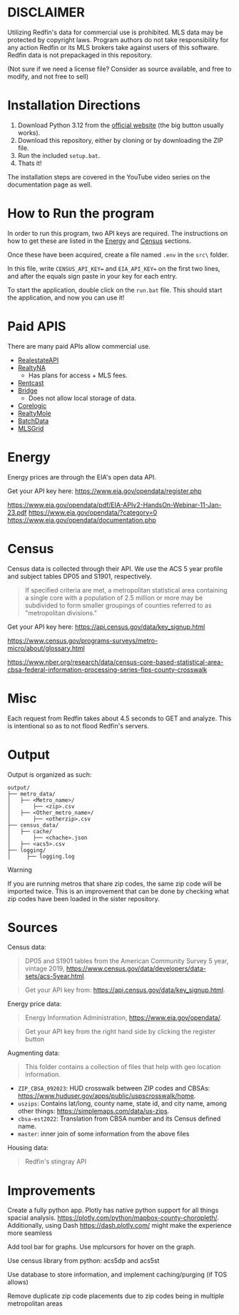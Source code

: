 # DISCLAIMER

Utilizing Redfin's data for commercial use is prohibited. MLS data may be protected by copyright laws. Program authors do not take responsibility for any action Redfin or its MLS brokers take against users of this software. Redfin data is not prepackaged in this repository. 

(Not sure if we need a license file? Consider as source available, and free to modify, and not free to sell)

# Installation Directions

1. Download Python 3.12 from the [official website](https://www.python.org/downloads/) (the big button usually works).
2. Download this repository, either by cloning or by downloading the ZIP file.
3. Run the included `setup.bat`.
4. Thats it!

The installation steps are covered in the YouTube video series on the documentation page as well.

# How to Run the program

In order to run this program, two API keys are required. The instructions on how to get these are listed in the [Energy](#energy) and [Census](#census) sections.

Once these have been acquired, create a file named `.env` in the `src\` folder.

In this file, write `CENSUS_API_KEY=` and `EIA_API_KEY=` on the first two lines, and after the equals sign paste in your key for each entry.

To start the application, double click on the `run.bat` file. This should start the application, and now you can use it!

# Paid APIS

There are many paid APIs allow commercial use.

- [RealestateAPI](https://www.realestateapi.com/)
- [RealtyNA](https://realtyna.com/mls-router-api/)
  - Has plans for access + MLS fees.
- [Rentcast](https://app.rentcast.io/app/api)
- [Bridge](https://www.bridgeinteractive.com/developers/zillow-group-data/)
  - Does not allow local storage of data.
- [Corelogic](https://www.corelogic.com/data-solutions/property-data-solutions/)
- [RealtyMole](https://rapidapi.com/realtymole/api/realty-mole-property-api)
- [BatchData](https://developer.batchdata.com/docs/batchdata/batchdata-v1%2Foperations%2Fcreate-a-property-lookup-all-attribute)
- [MLSGrid](https://www.mlsgrid.com/resources)

# Energy

Energy prices are through the EIA's open data API.

Get your API key here: https://www.eia.gov/opendata/register.php

https://www.eia.gov/opendata/pdf/EIA-APIv2-HandsOn-Webinar-11-Jan-23.pdf
https://www.eia.gov/opendata/?category=0
https://www.eia.gov/opendata/documentation.php

# Census

Census data is collected through their API. We use the ACS 5 year profile and subject tables DP05 and S1901, respectively.

> If specified criteria are met, a metropolitan statistical area containing a single core with a population of 2.5 million or more may be subdivided to form smaller groupings of counties referred to as "metropolitan divisions."

Get your API key here: https://api.census.gov/data/key_signup.html

https://www.census.gov/programs-surveys/metro-micro/about/glossary.html

https://www.nber.org/research/data/census-core-based-statistical-area-cbsa-federal-information-processing-series-fips-county-crosswalk

# Misc

Each request from Redfin takes about 4.5 seconds to GET and analyze. This is intentional so as to not flood Redfin's servers.

# Output

Output is organized as such:

```
output/
├── metro_data/
│   ├── <Metro_name>/
│       ├── <zip>.csv
│   ├── <Other_metro_name>/
│       ├── <otherzip>.csv
├── census_data/
│   ├── cache/
│       ├── <chache>.json
│   ├── <acs5>.csv
├── logging/
│     ├── logging.log
```

> [!WARNING]
> If you are running metros that share zip codes, the same zip code will be imported twice. This is an improvement that can be done by checking what zip codes have been loaded in the sister repository.

# Sources

Census data:

> DP05 and S1901 tables from the American Community Survey 5 year, vintage 2019, https://www.census.gov/data/developers/data-sets/acs-5year.html.

> Get your API key from: https://api.census.gov/data/key_signup.html.

Energy price data:

> Energy Information Administration, https://www.eia.gov/opendata/.

> Get your API key from the right hand side by clicking the register button

Augmenting data:

> This folder contains a collection of files that help with geo location information.

- `ZIP_CBSA_092023`: HUD crosswalk between ZIP codes and CBSAs: https://www.huduser.gov/apps/public/uspscrosswalk/home.
- `uszips`: Contains lat/long, county name, state id, and city name, among other things: https://simplemaps.com/data/us-zips.
- `cbsa-est2022`: Translation from CBSA number and its Census defined name.
- `master`: inner join of some information from the above files

Housing data:

> Redfin's stingray API

# Improvements

Create a fully python app. Plotly has native python support for all things spacial analysis. https://plotly.com/python/mapbox-county-choropleth/. Additionally, using Dash https://dash.plotly.com/ might make the experience more seamless

Add tool bar for graphs. Use mplcursors for hover on the graph.

Use census library from python: acs5dp and acs5st

Use database to store information, and implement caching/purging (if TOS allows)

Remove duplicate zip code placements due to zip codes being in multiple metropolitan areas
